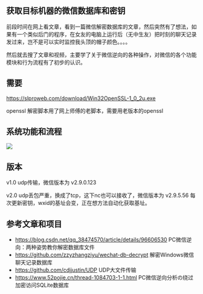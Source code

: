 ## 获取目标机器的微信数据库和密钥

前段时间在网上看文章，看到一篇微信解密数据库的文章，然后突然有了想法，如果有一个类似后门的程序，在女友的电脑上运行后（无中生友）把时刻的聊天记录发过来，岂不是可以实时监控我头顶的帽子颜色。。。。

然后就去搜了文章和视频，主要学了关于微信逆向的各种操作，对微信的各个功能模块和行为流程有了初步的认识。

## 需要
https://slproweb.com/download/Win32OpenSSL-1_0_2u.exe

openssl 解密脚本用了网上师傅的老脚本，需要用老版本的openssl

## 系统功能和流程

![](https://raw.githubusercontent.com/A2kaid/Get-WeChat-DB/master/model.png)

## 版本
v1.0
udp传输，微信版本为 v2.9.0.123

v2.0
udp丢包严重，换成了tcp，这下nc也可以接收了，微信版本为 v2.9.5.56
每次更新密钥，wxid的基址会变，正在想方法自动化获取基址。

## 参考文章和项目

- https://blog.csdn.net/qq_38474570/article/details/96606530
  PC微信逆向：两种姿势教你解密数据库文件
-   https://github.com/zzyzhangziyu/wechat-db-decrypt
  解密Windows微信聊天记录数据库
-   https://github.com/cdjjustin/UDP
  UDP大文件传输 
-   https://www.52pojie.cn/thread-1084703-1-1.html
  PC微信逆向分析の绕过加密访问SQLite数据库
